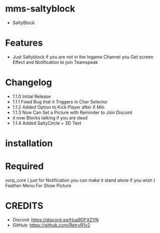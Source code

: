 # mms-saltyblock

- SaltyBlock 

# Features
 
- Just Saltyblock if you are not in the Ingame Channel you Get screen Effect and Notification to join Teamspeak


# Changelog

- 1.1.0 Initial Release
- 1.1.1 Fixed Bug that it Triggers in Char Selector
- 1.1.2 Added Option to Kick Player after X Min
- 1.1.3 Now Can Set a Picture with Reminder to Join Discord
- it now Blocks talking if you are dead
- 1.1.4 Added SaltyCircle + 3D Text

# installation 




# Required

vorp_core ( just for Notification you can make it stand alone if you wish )
Feather-Menu For Show Picture

# CREDITS
- Discord: https://discord.gg/Hua9DFXZYN
- GitHub: https://github.com/RetryR1v2 